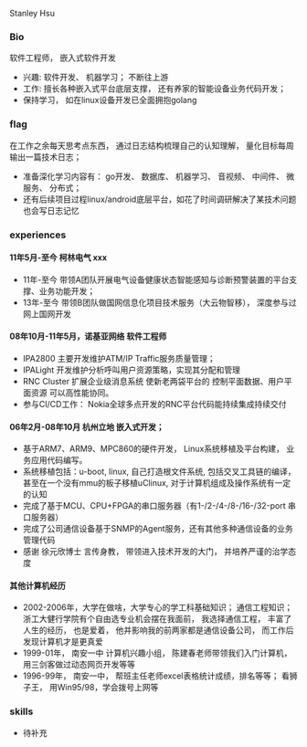 Stanley Hsu

### Bio
软件工程师， 嵌入式软件开发  
* 兴趣: 软件开发、 机器学习； 不断往上游
* 工作: 擅长各种嵌入式平台底层支撑， 还有养家的智能设备业务代码开发；
* 保持学习， 如在linux设备开发已全面拥抱golang

### flag
在工作之余每天思考点东西， 通过日志结构梳理自己的认知理解， 量化目标每周输出一篇技术日志；
* 准备深化学习内容有： go开发、 数据库、 机器学习、 音视频、 中间件、 微服务、 分布式； 
* 还有后续项目过程linux/android底层平台，如花了时间调研解决了某技术问题也会写日志记忆

### experiences
#### 11年5月-至今 柯林电气 xxx
* 11年-至今 带领A团队开展电气设备健康状态智能感知与诊断预警装置的平台支撑、业务功能开发；
* 13年-至今 带领B团队做国网信息化项目技术服务（大云物智移）， 深度参与过网上国网开发

#### 08年10月-11年5月，诺基亚网络 软件工程师
* IPA2800 主要开发维护ATM/IP Traffic服务质量管理； 
* IPALight 开发维护分析呼叫用户资源策略，实现其分配和管理
* RNC Cluster 扩展企业级消息系统 使新老两袋平台的 控制平面数据、用户平面资源 可以高性能协同。
* 参与CI/CD工作： Nokia全球多点开发的RNC平台代码能持续集成持续交付

#### 06年2月-08年10月 杭州立地 嵌入式开发； 
* 基于ARM7、ARM9、MPC860的硬件开发， Linux系统移植及平台构建， 业务应用代码编写。 
* 系统移植包括：u-boot, linux, 自己打造根文件系统, 包括交叉工具链的编译， 甚至在一个没有mmu的板子移植uClinux, 对于计算机组成及操作系统有一定的认知
* 完成了基于MCU、CPU+FPGA的串口服务器（有1-/2-/4-/8-/16-/32-port 串口服务器）
* 完成了公司通信设备基于SNMP的Agent服务，还有其他多种通信设备的业务管理代码
* 感谢 徐元欣博士 言传身教， 带领进入技术开发的大门， 并培养严谨的治学态度

#### 其他计算机经历
* 2002-2006年，大学在做啥，大学专心的学工科基础知识； 通信工程知识； 浙工大健行学院有个自由选专业机会摆在我面前， 我选择通信工程， 丰富了人生的经历， 也是爱着， 他并影响我的前两家都是通信设备公司， 而工作后发现计算机才是更真爱
* 1999-01年， 南安一中 计算机兴趣小组， 陈建春老师带领我们入门计算机， 用三剑客做过动态网页开发等等
* 1996-99年， 南安一中， 帮班主任老师excel表格统计成绩，排名等等； 看狮子王， 用Win95/98，学会拨号上网等

### skills
* 待补充
